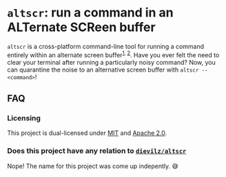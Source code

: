 # `altscr`: run a command in an ALTernate SCReen buffer

`altscr` is a cross-platform command-line tool for running a command entirely
within an alternate screen buffer<sup>[1], [2]</sup>. Have you ever felt the
need to clear your terminal after running a particularly noisy command? Now, you
can quarantine the noise to an alternative screen buffer with `altscr --
<command>`!

[1]: https://terminalguide.namepad.de/mode/p47/
[2]: https://learn.microsoft.com/en-us/windows/console/console-virtual-terminal-sequences#alternate-screen-buffer

## FAQ

### Licensing

This project is dual-licensed under [MIT](./LICENSE-MIT) and [Apache
2.0](./LICENSE-APACHE).

### Does this project have any relation to [`dievilz/altscr`]

Nope! The name for this project was come up indepently. 😅

[`dievilz/altscr`]: https://github.com/dievilz/altscr
